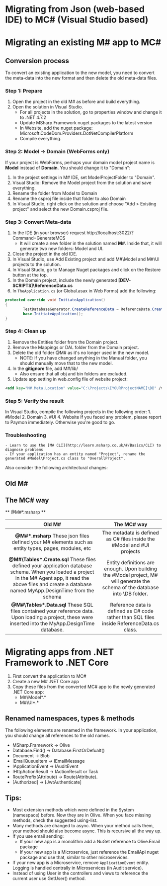 # Migrating from Json (web-based IDE) to MC# (Visual Studio based)

# Migrating an existing M# app to MC#
## Conversion process
To convert an existing application to the new model, you need to convert the meta-data into the new format and then delete the old meta-data files.

### Step 1: Prepare
1. Open the project in the old M# as before and build everything.
2. Open the solution in Visual Studio.
	- For all projects in the solution, go to properties window and change it to .NET 4.7.2
	- Update MSharp.Framework nuget packages to the latest version
	- In Website, add the nuget package: Microsoft.CodeDom.Providers.DotNetCompilerPlatform
	- Compile everything.

### Step 2: Model -> Domain (WebForms only)
If your project is WebForms, perhaps your domain model project name is **Model** instead of **Domain**. You should change it to "Domain":

1. In the project settings in M# IDE, set ModelProjectFolder to "Domain".
2. Visual Studio: Remove the Model project from the solution and save everything.
3. Rename the folder from Model to Domain
4. Rename the csproj file inside that folder to also Domain
5. In Visual Studio, right click on the solution and choose "Add > Existing project" and select the new Domain.csproj file.

### Step 3: Convert Meta-data

1. In the IDE (in your browser) request http://localhost:3022/?Command=GenerateMCS
	- It will create a new folder in the solution named **M#**. Inside that, it will generate two new folders: Model and UI.
2. Close the project in the old IDE.
3. In Visual Studio, use Add Existing project and add M#\Model and M#\UI projects to the solution.
4. In Visual Studio, go to Manage Nuget packages and click on the Restore button at the top.
5. In the Domain project, include the newly generated **[DEV-SCRIPTS]\ReferenceData.cs**
6. In `TheApplication.cs` (or Global.asax in Web Forms) add the following:

```csharp
protected override void InitiateApplication()
{
        TestDatabaseGenerator.CreateReferenceData = ReferenceData.Create;
        base.InitiateApplication();
}
```

### Step 4: Clean up
1. Remove the Entities folder from the Domain project.
2. Remove the Mappings or DAL folder from the Domain project.
3. Delete the old folder @M# as it's no longer used in the new model.
	- NOTE: If you have changed anything in the Manual folder, you should manually move that to the new model.
4. In the **gitignore** file, add M#/lib/
	- Also ensure that all obj and bin folders are excluded.
5. Update app setting in web.config file of website project:

```xml
<add key="M#.Meta.Location" value="C:\Projects\[YOURProjectNAME]\DB" />
```

### Step 5: Verify the result
In Visual Studio, compile the following projects in the following order:
	1. #Model
	2. Domain
	3. #UI
	4. Website
If you faced any problem, please report to Paymon immediately. Otherwise you're good to go.

### Troubleshooting
	- Learn to use the [M# CLI](http://learn.msharp.co.uk/#/Basics/CLI) to diagnose problems
	- If your application has an entity named "Project", rename the generated #Model\Project.cs class to "OverallProject".

Also consider the following architectural changes:

## Old M#


## The MC# way
** @M#\*.msharp **

| Old M# | The MC# way |
|:-:|:-:|
| **@M#\*.msharp** These json files defined your M# elements such as entity types, pages, modules, etc | The metadata is defined as C# files inside the #Model and #UI projects |
| **@M#\Tables\*.Create.sql** These files defined your application database schema. When you loaded a project in the M# Agent app, it read the above files and create a database named MyApp.DesignTime from the schema | Entity definitions are enough. Upon building the #Model project, M# will generate the schema of the database into \DB folder. |
| **@M#\Tables\*.Data.sql** These SQL files contained your reference data. Upon loading a project, these were inserted into the MyApp.DesignTime database. | Reference data is defined as C# code rather than SQL files inside ReferenceData.cs class. |


# Migrating apps from .NET Framework to .NET Core

1. First convert the application to MC#
1. Create a new M# .NET Core app
1. Copy these files from the converted MC# app to the newly generated .NET Core app:
   - M#\Model\*.*
   - M#\UI\*.*

## Renamed namespaces, types & methods
The following elements are renamed in the framework. In your application, you should change all references to the old names.
- MSharp.Framework → Olive
- Database.Find() → Database.FirstOrDefualt()
- Document → Blob
- IEmailQueueItem → IEmailMessage 
- IApplicationEvent → IAuditEvent 
- IHttpActionResult → IActionResult or Task<IActionResult>
- RoutePrefix(Attribute) → Route(Attribute).
- [Authorized] → [JwtAuthenticate]

## Tips:
- Most extension methods which were defined in the System (namespace) before. Now they are in Olive. When you face missing methods, check the suggested using-list.
- Many methods are changed to async. When your method calls them, your method should also become async. This is recursive all the way up.
- If you use email sending:
  - If your new app is a monolithm add a NuGet reference to Olive.Email package
  - If your new app is a Microservice, just reference the EmailApi nuget package and use that, similar to other microservices.
- If your new app is a Microservice, remove `ApplicationEvent` entity. Logging is handled centrally in Microservices (in Audit service).
- Instead of using User in the controllers and views to reference the current user use GetUser() method.

